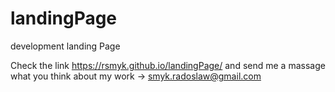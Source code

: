 # landingPage
development landing Page

Check the link https://rsmyk.github.io/landingPage/ and send me a massage what you think about my work -> smyk.radoslaw@gmail.com

